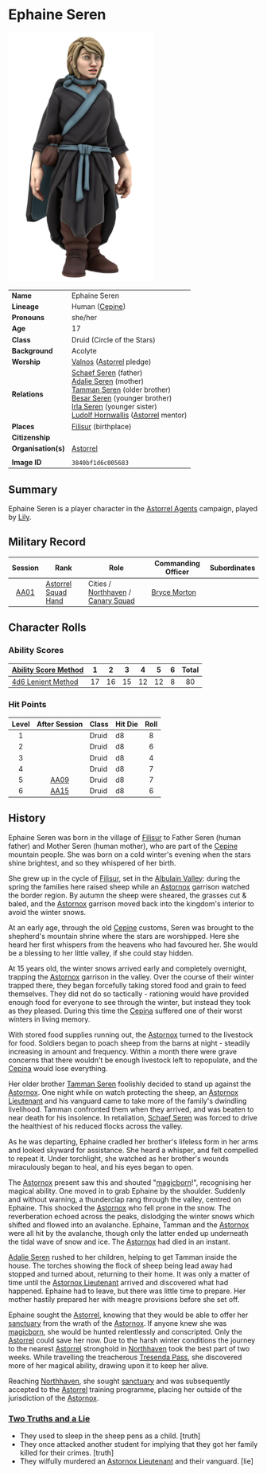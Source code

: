 # Ephaine Seren

<img src="https://raw.githubusercontent.com/jesskelsall/astarus-images/main/characters/portraits/3840bf1d6c005683.png" height="500" />

|||
| --- | --- |
| **Name** | Ephaine Seren | character.4
| **Lineage** | Human ([Cepine](../lineages/cepine.md)) |
| **Pronouns** | she/her |
| **Age** | 17 |
| **Class** | Druid (Circle of the Stars) |
| **Background** | Acolyte |
| **Worship** | [Valnos](../gods/deities/valnos.md) ([Astorrel](../organisations/government/astorrel/astorrel.md) pledge) |
| **Relations** | [Schaef Seren](schaef-seren.md) (father)<br>[Adalie Seren](adalie-seren.md) (mother)<br>[Tamman Seren](tamman-seren.md) (older brother)<br>[Besar Seren](besar-seren.md) (younger brother)<br>[Irla Seren](irla-seren.md) (younger sister)<br>[Ludolf Hornwallis](ludolf-hornwallis.md) ([Astorrel](../organisations/government/astorrel/astorrel.md) mentor) |
| **Places** | [Filisur](../places/settlements/villages/filisur.md) (birthplace) |
| **Citizenship** | |
| **Organisation(s)** | [Astorrel](../organisations/government/astorrel/astorrel.md) |
|||
| **Image ID** | `3840bf1d6c005683` |

## Summary

Ephaine Seren is a player character in the [Astorrel Agents](../campaigns/C2-astorrel-agents.md) campaign, played by [Lily](../players/lily.md).

## Military Record

| Session | Rank | Role | Commanding Officer | Subordinates |
|:---:| --- | --- | --- | --- |
| [AA01](../sessions/AA01.md) | [Astorrel Squad Hand](../organisations/government/astorrel/ranks/astorrel-squad-hand.md) | Cities / [Northhaven](../places/settlements/cities/northhaven.md) / [Canary Squad](../organisations/government/astorrel/squads/canary-squad.md) | [Bryce Morton](bryce-morton.md) ||

## Character Rolls

### Ability Scores

| [Ability Score Method](../mechanics/ability-score-method/ability-score-method.md) | 1 | 2 | 3 | 4 | 5 | 6 | Total |
| --- |:---:|:---:|:---:|:---:|:---:|:---:|:---:|
| [4d6 Lenient Method](../mechanics/ability-score-method/4d6-lenient-method.md) | 17 | 16 | 15 | 12 | 12 | 8 | 80

### Hit Points

| Level | After Session | Class | Hit Die | Roll |
|:---:|:---:| --- | --- |:---:|
| 1 || Druid | d8 | 8 |
| 2 || Druid | d8 | 6 |
| 3 || Druid | d8 | 4 |
| 4 || Druid | d8 | 7 |
| 5 | [AA09](../sessions/AA09.md) | Druid | d8 | 7 |
| 6 | [AA15](../sessions/AA15.md) | Druid | d8 | 6 |

## History

Ephaine Seren was born in the village of [Filisur](../places/settlements/villages/filisur.md) to Father Seren (human father) and Mother Seren (human mother), who are part of the [Cepine](../lineages/cepine.md) mountain people. She was born on a cold winter's evening when the stars shine brightest, and so they whispered of her birth.

She grew up in the cycle of [Filisur](../places/settlements/villages/filisur.md), set in the [Albulain Valley](../places/topography/valleys-plains-deserts/albulain-valley.md): during the spring the families here raised sheep while an [Astornox](../organisations/government/astornox/astornox.md) garrison watched the border region. By autumn the sheep were sheared, the grasses cut & baled, and the [Astornox](../organisations/government/astornox/astornox.md) garrison moved back into the kingdom's interior to avoid the winter snows.

At an early age, through the old [Cepine](../lineages/cepine.md) customs, Seren was brought to the shepherd's mountain shrine where the stars are worshipped. Here she heard her first whispers from the heavens who had favoured her. She would be a blessing to her little valley, if she could stay hidden.

At 15 years old, the winter snows arrived early and completely overnight, trapping the [Astornox](../organisations/government/astornox/astornox.md) garrison in the valley. Over the course of their winter trapped there, they began forcefully taking stored food and grain to feed themselves. They did not do so tactically - rationing would have provided enough food for everyone to see through the winter, but instead they took as they pleased. During this time the [Cepina](../lineages/cepine.md) suffered one of their worst winters in living memory.

With stored food supplies running out, the [Astornox](../organisations/government/astornox/astornox.md) turned to the livestock for food. Soldiers began to poach sheep from the barns at night - steadily increasing in amount and frequency. Within a month there were grave concerns that there wouldn't be enough livestock left to repopulate, and the [Cepina](../lineages/cepine.md) would lose everything.

Her older brother [Tamman Seren](tamman-seren.md) foolishly decided to stand up against the [Astornox](../organisations/government/astornox/astornox.md). One night while on watch protecting the sheep, an [Astornox Lieutenant](../organisations/government/astornox/ranks/astornox-lieutenant.md) and his vanguard came to take more of the family's dwindling livelihood. Tamman confronted them when they arrived, and was beaten to near death for his insolence. In retaliation, [Schaef Seren](schaef-seren.md) was forced to drive the healthiest of his reduced flocks across the valley.

As he was departing, Ephaine cradled her brother's lifeless form in her arms and looked skyward for assistance. She heard a whisper, and felt compelled to repeat it. Under torchlight, she watched as her brother's wounds miraculously began to heal, and his eyes began to open.

The [Astornox](../organisations/government/astornox/astornox.md) present saw this and shouted "[magicborn](../civilisations/kingdom-of-astor/magicborn.md)!", recognising her magical ability. One moved in to grab Ephaine by the shoulder. Suddenly and without warning, a thunderclap rang through the valley, centred on Ephaine. This shocked the [Astornox](../organisations/government/astornox/astornox.md) who fell prone in the snow. The reverberation echoed across the peaks, dislodging the winter snows which shifted and flowed into an avalanche. Ephaine, Tamman and the [Astornox](../organisations/government/astornox/astornox.md) were all hit by the avalanche, though only the latter ended up underneath the tidal wave of snow and ice. The [Astornox](../organisations/government/astornox/astornox.md) had died in an instant.

[Adalie Seren](adalie-seren.md) rushed to her children, helping to get Tamman inside the house. The torches showing the flock of sheep being lead away had stopped and turned about, returning to their home. It was only a matter of time until the [Astornox Lieutenant](../organisations/government/astornox/ranks/astornox-lieutenant.md) arrived and discovered what had happened. Ephaine had to leave, but there was little time to prepare. Her mother hastily prepared her with meagre provisions before she set off.

Ephaine sought the [Astorrel](../organisations/government/astorrel/astorrel.md), knowing that they would be able to offer her [sanctuary](../organisations/government/astorrel/sanctuary.md) from the wrath of the [Astornox](../organisations/government/astornox/astornox.md). If anyone knew she was [magicborn](../civilisations/kingdom-of-astor/magicborn.md), she would be hunted relentlessly and conscripted. Only the [Astorrel](../organisations/government/astorrel/astorrel.md) could save her now. Due to the harsh winter conditions the journey to the nearest [Astorrel](../organisations/government/astorrel/astorrel.md) stronghold in [Northhaven](../places/settlements/cities/northhaven.md) took the best part of two weeks. While travelling the treacherous [Tresenda Pass](../places/roads/tresenda-pass.md), she discovered more of her magical ability, drawing upon it to keep her alive.

Reaching [Northhaven](../places/settlements/cities/northhaven.md), she sought [sanctuary](../organisations/government/astorrel/sanctuary.md) and was subsequently accepted to the [Astorrel](../organisations/government/astorrel/astorrel.md) training programme, placing her outside of the jurisdiction of the [Astornox](../organisations/government/astornox/astornox.md).

### [Two Truths and a Lie](../mechanics/roleplay/two-truths-and-a-lie.md)

- They used to sleep in the sheep pens as a child. [truth]
- They once attacked another student for implying that they got her family killed for their crimes. [truth]
- They wilfully murdered an [Astornox Lieutenant](../organisations/government/astornox/ranks/astornox-lieutenant.md) and their vanguard. [lie]
